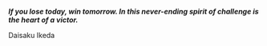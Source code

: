 _**If you lose today, win tomorrow. In this never-ending spirit of challenge is the heart of a victor.**_

Daisaku Ikeda